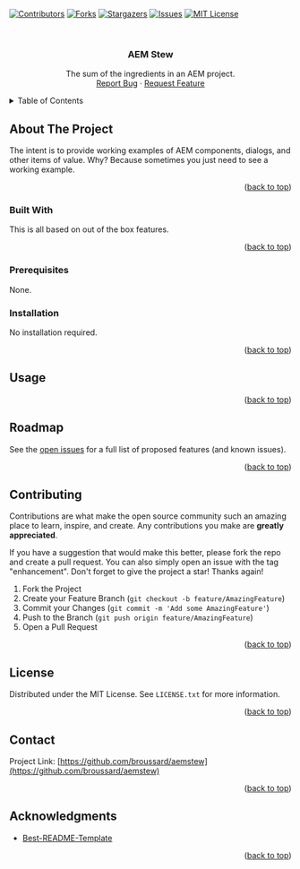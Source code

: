 <div id="top"></div>
<!--
*** Thanks for checking out the Best-README-Template. If you have a suggestion
*** that would make this better, please fork the repo and create a pull request
*** or simply open an issue with the tag "enhancement".
*** Don't forget to give the project a star!
*** Thanks again! Now go create something AMAZING! :D
-->



<!-- PROJECT SHIELDS -->
<!--
*** I'm using markdown "reference style" links for readability.
*** Reference links are enclosed in brackets [ ] instead of parentheses ( ).
*** See the bottom of this document for the declaration of the reference variables
*** for contributors-url, forks-url, etc. This is an optional, concise syntax you may use.
*** https://www.markdownguide.org/basic-syntax/#reference-style-links
-->
[![Contributors][contributors-shield]][contributors-url]
[![Forks][forks-shield]][forks-url]
[![Stargazers][stars-shield]][stars-url]
[![Issues][issues-shield]][issues-url]
[![MIT License][license-shield]][license-url]
<!--
[![LinkedIn][linkedin-shield]][linkedin-url]
 -->



<!-- PROJECT LOGO -->
<br />
<div align="center">
  <!--
  <a href="https://github.com/broussard/aemstew">
    <img src="images/logo.png" alt="Logo" width="80" height="80">
  </a>
   -->

<h3 align="center">AEM Stew</h3>

  <p align="center">
    The sum of the ingredients in an AEM project.
    <br />
    <!--
    <a href="https://github.com/broussard/aemstew"><strong>Explore the docs »</strong></a>
    <br />
    <br />
    <a href="https://github.com/broussard/aemstew">View Demo</a>
    ·
    -->
    <a href="https://github.com/broussard/aemstew/issues">Report Bug</a>
    ·
    <a href="https://github.com/broussard/aemstew/issues">Request Feature</a>
  </p>
</div>



<!-- TABLE OF CONTENTS -->
<details>
  <summary>Table of Contents</summary>
  <ol>
    <li>
      <a href="#about-the-project">About The Project</a>
      <ul>
        <li><a href="#built-with">Built With</a></li>
      </ul>
    </li>
    <li>
      <a href="#getting-started">Getting Started</a>
      <ul>
        <li><a href="#prerequisites">Prerequisites</a></li>
        <li><a href="#installation">Installation</a></li>
      </ul>
    </li>
    <li><a href="#usage">Usage</a></li>
    <li><a href="#roadmap">Roadmap</a></li>
    <li><a href="#contributing">Contributing</a></li>
    <li><a href="#license">License</a></li>
    <li><a href="#contact">Contact</a></li>
    <li><a href="#acknowledgments">Acknowledgments</a></li>
  </ol>
</details>



<!-- ABOUT THE PROJECT -->
## About The Project

<!-- [![Product Name Screen Shot][product-screenshot]](https://example.com) -->

The intent is to provide working examples of AEM components, dialogs, and other items of value. Why? Because sometimes you just need to see a working example.

<p align="right">(<a href="#top">back to top</a>)</p>



### Built With

This is all based on out of the box features.
<!--
* [Next.js](https://nextjs.org/)
* [React.js](https://reactjs.org/)
* [Vue.js](https://vuejs.org/)
* [Angular](https://angular.io/)
* [Svelte](https://svelte.dev/)
* [Laravel](https://laravel.com)
* [Bootstrap](https://getbootstrap.com)
* [JQuery](https://jquery.com)
 -->
<p align="right">(<a href="#top">back to top</a>)</p>



<!-- GETTING STARTED -->
<!-- ## Getting Started -->


### Prerequisites

None.

### Installation

No installation required.

<p align="right">(<a href="#top">back to top</a>)</p>



<!-- USAGE EXAMPLES -->
## Usage

<!-- Use this space to show useful examples of how a project can be used. Additional screenshots, code examples and demos work well in this space. You may also link to more resources.

_For more examples, please refer to the [Documentation](https://example.com)_ -->

<p align="right">(<a href="#top">back to top</a>)</p>



<!-- ROADMAP -->
## Roadmap

<!-- - [] Feature 1
- [] Feature 2
- [] Feature 3
    - [] Nested Feature -->

See the [open issues](https://github.com/broussard/aemstew/issues) for a full list of proposed features (and known issues).

<p align="right">(<a href="#top">back to top</a>)</p>



<!-- CONTRIBUTING -->
## Contributing

Contributions are what make the open source community such an amazing place to learn, inspire, and create. Any contributions you make are **greatly appreciated**.

If you have a suggestion that would make this better, please fork the repo and create a pull request. You can also simply open an issue with the tag "enhancement".
Don't forget to give the project a star! Thanks again!

1. Fork the Project
2. Create your Feature Branch (`git checkout -b feature/AmazingFeature`)
3. Commit your Changes (`git commit -m 'Add some AmazingFeature'`)
4. Push to the Branch (`git push origin feature/AmazingFeature`)
5. Open a Pull Request

<p align="right">(<a href="#top">back to top</a>)</p>



<!-- LICENSE -->
## License

Distributed under the MIT License. See `LICENSE.txt` for more information.

<p align="right">(<a href="#top">back to top</a>)</p>



<!-- CONTACT -->
## Contact

<!-- Your Name - [@twitter_handle](https://twitter.com/twitter_handle) - email@email_client.com -->

Project Link: [https://github.com/broussard/aemstew](https://github.com/broussard/aemstew)

<p align="right">(<a href="#top">back to top</a>)</p>



<!-- ACKNOWLEDGMENTS -->
## Acknowledgments

* [Best-README-Template](https://github.com/othneildrew/Best-README-Template)

<p align="right">(<a href="#top">back to top</a>)</p>



<!-- MARKDOWN LINKS & IMAGES -->
<!-- https://www.markdownguide.org/basic-syntax/#reference-style-links -->
[contributors-shield]: https://img.shields.io/github/contributors/broussard/aemstew.svg?style=for-the-badge
[contributors-url]: https://github.com/broussard/aemstew/graphs/contributors
[forks-shield]: https://img.shields.io/github/forks/broussard/aemstew.svg?style=for-the-badge
[forks-url]: https://github.com/broussard/aemstew/network/members
[stars-shield]: https://img.shields.io/github/stars/broussard/aemstew.svg?style=for-the-badge
[stars-url]: https://github.com/broussard/aemstew/stargazers
[issues-shield]: https://img.shields.io/github/issues/broussard/aemstew.svg?style=for-the-badge
[issues-url]: https://github.com/broussard/aemstew/issues
[license-shield]: https://img.shields.io/github/license/broussard/aemstew.svg?style=for-the-badge
[license-url]: https://github.com/broussard/aemstew/blob/master/LICENSE.txt
[linkedin-shield]: https://img.shields.io/badge/-LinkedIn-black.svg?style=for-the-badge&logo=linkedin&colorB=555
[linkedin-url]: https://linkedin.com/in/linkedin_username
[product-screenshot]: images/screenshot.png
